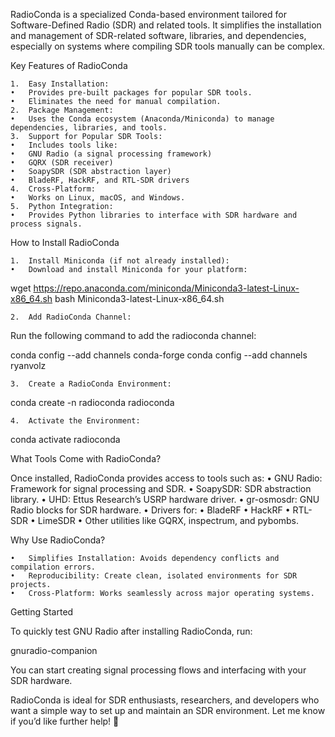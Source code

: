 RadioConda is a specialized Conda-based environment tailored for Software-Defined Radio (SDR) and related tools. It simplifies the installation and management of SDR-related software, libraries, and dependencies, especially on systems where compiling SDR tools manually can be complex.

Key Features of RadioConda

	1.	Easy Installation:
	•	Provides pre-built packages for popular SDR tools.
	•	Eliminates the need for manual compilation.
	2.	Package Management:
	•	Uses the Conda ecosystem (Anaconda/Miniconda) to manage dependencies, libraries, and tools.
	3.	Support for Popular SDR Tools:
	•	Includes tools like:
	•	GNU Radio (a signal processing framework)
	•	GQRX (SDR receiver)
	•	SoapySDR (SDR abstraction layer)
	•	BladeRF, HackRF, and RTL-SDR drivers
	4.	Cross-Platform:
	•	Works on Linux, macOS, and Windows.
	5.	Python Integration:
	•	Provides Python libraries to interface with SDR hardware and process signals.

How to Install RadioConda

	1.	Install Miniconda (if not already installed):
	•	Download and install Miniconda for your platform:

wget https://repo.anaconda.com/miniconda/Miniconda3-latest-Linux-x86_64.sh
bash Miniconda3-latest-Linux-x86_64.sh


	2.	Add RadioConda Channel:
Run the following command to add the radioconda channel:

conda config --add channels conda-forge
conda config --add channels ryanvolz


	3.	Create a RadioConda Environment:

conda create -n radioconda radioconda


	4.	Activate the Environment:

conda activate radioconda

What Tools Come with RadioConda?

Once installed, RadioConda provides access to tools such as:
	•	GNU Radio: Framework for signal processing and SDR.
	•	SoapySDR: SDR abstraction library.
	•	UHD: Ettus Research’s USRP hardware driver.
	•	gr-osmosdr: GNU Radio blocks for SDR hardware.
	•	Drivers for:
	•	BladeRF
	•	HackRF
	•	RTL-SDR
	•	LimeSDR
	•	Other utilities like GQRX, inspectrum, and pybombs.

Why Use RadioConda?

	•	Simplifies Installation: Avoids dependency conflicts and compilation errors.
	•	Reproducibility: Create clean, isolated environments for SDR projects.
	•	Cross-Platform: Works seamlessly across major operating systems.

Getting Started

To quickly test GNU Radio after installing RadioConda, run:

gnuradio-companion

You can start creating signal processing flows and interfacing with your SDR hardware.

RadioConda is ideal for SDR enthusiasts, researchers, and developers who want a simple way to set up and maintain an SDR environment. Let me know if you’d like further help! 🚀
